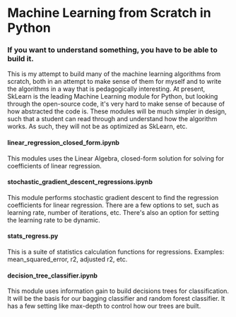 # Machine Learning from Scratch in Python


### If you want to understand something, you have to be able to build it. 

This is my attempt to build many of the machine learning algorithms from
scratch, both in an attempt to make sense of them for myself and to write the
algorithms in a way that is pedagogically interesting. At present, SkLearn is
the leading Machine Learning module for Python, but looking through the
open-source code, it's very hard to make sense of because of how abstracted
the code is. These modules will be much simpler in design, such that a student
can read through and understand how the algorithm works. As such, they will
not be as optimized as SkLearn, etc.

#### linear_regression_closed_form.ipynb

This modules uses the Linear Algebra, closed-form solution for solving for
coefficients of linear regression. 

#### stochastic_gradient_descent_regressions.ipynb

This module performs stochastic gradient descent to find the regression
coefficients for linear regression. There are a few options to set, such as
learning rate, number of iterations, etc. There's also an option for setting
the learning rate to be dynamic. 

#### stats\_regress.py

This is a suite of statistics calculation functions for regressions. Examples:
mean_squared_error, r2, adjusted r2, etc.

#### decision_tree_classifier.ipynb

This module uses information gain to build decisions trees for
classification. It will be the basis for our bagging classifier and random
forest classifier. It has a few setting like max-depth to control how our
trees are built.
